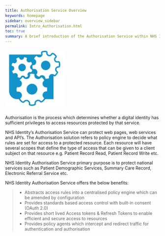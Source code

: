 ```yaml
---
title: Authorisation Service Overview
keywords: homepage
sidebar: overview_sidebar
permalink: Intro_Authorisation.html
toc: true
summary: A brief introduction of the Authorisation Service within NHS Identity
---
```


![Authorisation image](images/IntroAuthorisationService.JPG)


Authorisation is the process which determines whether a digital identity has sufficient privileges to access resources protected by that service.

NHS Identity’s Authorisation Service can protect web pages, web services and API’s. The Authorisation solution refers to policy engine to decide what rules are set for access to a protected resource. Each resource will have several scopes that define the type of access that can be given to a client subject on that resource e.g. Patient Record Read, Patient Record Write etc.

NHS Identity Authorisation Service primary purpose is to protect national services such as Patient Demographic Services, Summary Care Record, Electronic Referral Service etc.

NHS Identity Authorisation Service offers the below benefits:

> * Abstracts access rules into a centralised policy engine which can be amended by configuration
> * Provides standards based access control with built-in consent (OAuth 2.0)
> * Provides short lived Access tokens & Refresh Tokens to enable efficient and secure access to resources
> * Provides policy agents which intercept and redirect traffic for authentication and authorisation

